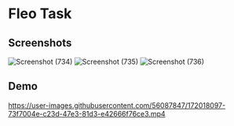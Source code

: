 # Fleo Task


## Screenshots ##

![Screenshot (734)](https://user-images.githubusercontent.com/56087847/172016990-d2167a31-0c59-41c3-ac97-550cb27630d3.png)
![Screenshot (735)](https://user-images.githubusercontent.com/56087847/172016998-ffecb793-ed73-4f71-a93d-3d23279eaf69.png)
![Screenshot (736)](https://user-images.githubusercontent.com/56087847/172017000-418f50b8-ce09-453c-a4f4-bd640bb4cdfe.png)



## Demo ##


https://user-images.githubusercontent.com/56087847/172018097-73f7004e-c23d-47e3-81d3-e42666f76ce3.mp4




